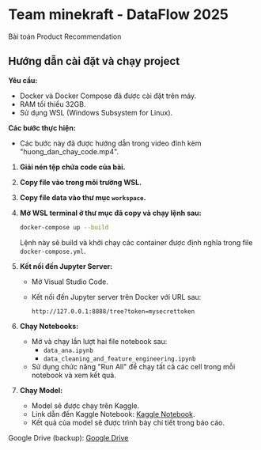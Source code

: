 # Team minekraft - DataFlow 2025
Bài toán Product Recommendation

## Hướng dẫn cài đặt và chạy project

**Yêu cầu:**

*   Docker và Docker Compose đã được cài đặt trên máy.
*   RAM tối thiểu 32GB.
*   Sử dụng WSL (Windows Subsystem for Linux).

**Các bước thực hiện:**
- Các bước này đã được hướng dẫn trong video đính kèm "huong_dan_chay_code.mp4".

1.  **Giải nén tệp chứa code của bài.**

2.  **Copy file vào trong môi trường WSL.**

3.  **Copy file data vào thư mục `workspace`.**

4.  **Mở WSL terminal ở thư mục đã copy và chạy lệnh sau:**

    ```bash
    docker-compose up --build
    ```

    Lệnh này sẽ build và khởi chạy các container được định nghĩa trong file `docker-compose.yml`.

5.  **Kết nối đến Jupyter Server:**

    *   Mở Visual Studio Code.
    *   Kết nối đến Jupyter server trên Docker với URL sau:

        ```
        http://127.0.0.1:8888/tree?token=mysecrettoken
        ```

6.  **Chạy Notebooks:**

    *   Mở và chạy lần lượt hai file notebook sau:
        *   `data_ana.ipynb`
        *   `data_cleaning_and_feature_engineering.ipynb`
    *   Sử dụng chức năng "Run All" để chạy tất cả các cell trong mỗi notebook và xem kết quả.

7.  **Chạy Model:**

    *   Model sẽ được chạy trên Kaggle.
    *   Link dẫn đến Kaggle Notebook: [Kaggle Notebook](https://www.kaggle.com/code/hctingnht/team-minekraft-dataflow2025?scriptVersionId=224259196).
    *   Kết quả của model sẽ được trình bày chi tiết trong báo cáo.

Google Drive (backup): [Google Drive](https://drive.google.com/drive/folders/1FNEojdlB4bYaEr3I6NwHy17KAHsX_UvV)
